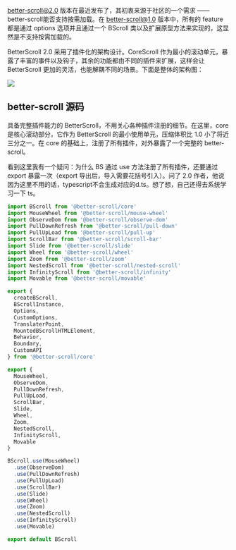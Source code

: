 better-scroll@2.0 版本在最近发布了，其初衷来源于社区的一个需求 —— better-scroll能否支持按需加载。在 better-scroll@1.0 版本中，所有的 feature 都是通过 options 选项并且通过一个 BScroll 类以及扩展原型方法来实现的，这显然是不支持按需加载的。

BetterScroll 2.0 采用了插件化的架构设计。CoreScroll 作为最小的滚动单元，暴露了丰富的事件以及钩子，其余的功能都由不同的插件来扩展，这样会让 BetterScroll 更加的灵活，也能解耦不同的场景。下面是整体的架构图：

<img src="https://p3-juejin.byteimg.com/tos-cn-i-k3u1fbpfcp/e940d8a3b1d04c24a356cc5ccb9d9ecd~tplv-k3u1fbpfcp-zoom-1.image" />

## better-scroll 源码

具备完整插件能力的 BetterScroll，不用关心各种插件注册的细节。在这里，core 是核心滚动部分，它作为 BetterScroll 的最小使用单元，压缩体积比 1.0 小了将近三分之一。在 core 的基础上，注册了所有插件，对外暴露了一个完整的 better-scroll。

看到这里我有一个疑问：为什么 BS 通过 use 方法注册了所有插件，还要通过 export 暴露一次（export 导出后，导入需要花括号引入）。问了 2.0 作者，他说因为这里不用的话，typescript不会生成对应的d.ts。想了想，自己还得去系统学习一下 ts。

```typescript
import BScroll from '@better-scroll/core'
import MouseWheel from '@better-scroll/mouse-wheel'
import ObserveDom from '@better-scroll/observe-dom'
import PullDownRefresh from '@better-scroll/pull-down'
import PullUpLoad from '@better-scroll/pull-up'
import ScrollBar from '@better-scroll/scroll-bar'
import Slide from '@better-scroll/slide'
import Wheel from '@better-scroll/wheel'
import Zoom from '@better-scroll/zoom'
import NestedScroll from '@better-scroll/nested-scroll'
import InfinityScroll from '@better-scroll/infinity'
import Movable from '@better-scroll/movable'

export {
  createBScroll,
  BScrollInstance,
  Options,
  CustomOptions,
  TranslaterPoint,
  MountedBScrollHTMLElement,
  Behavior,
  Boundary,
  CustomAPI
} from '@better-scroll/core'

export {
  MouseWheel,
  ObserveDom,
  PullDownRefresh,
  PullUpLoad,
  ScrollBar,
  Slide,
  Wheel,
  Zoom,
  NestedScroll,
  InfinityScroll,
  Movable
}

BScroll.use(MouseWheel)
  .use(ObserveDom)
  .use(PullDownRefresh)
  .use(PullUpLoad)
  .use(ScrollBar)
  .use(Slide)
  .use(Wheel)
  .use(Zoom)
  .use(NestedScroll)
  .use(InfinityScroll)
  .use(Movable)

export default BScroll
```
